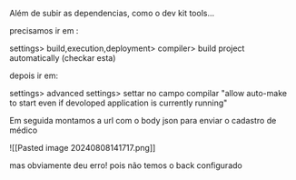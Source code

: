 Além de subir as dependencias, como o dev kit tools...

precisamos ir em :

settings> 
build,execution,deployment>
compiler> 
build project automatically (checkar esta)

depois ir em:

settings>
advanced settings>
settar no campo compilar "allow auto-make to start even if devoloped application is currently running"

Em seguida montamos a url com o body json para enviar o cadastro de médico

![[Pasted image 20240808141717.png]]

mas obviamente deu erro! pois não temos o back configurado